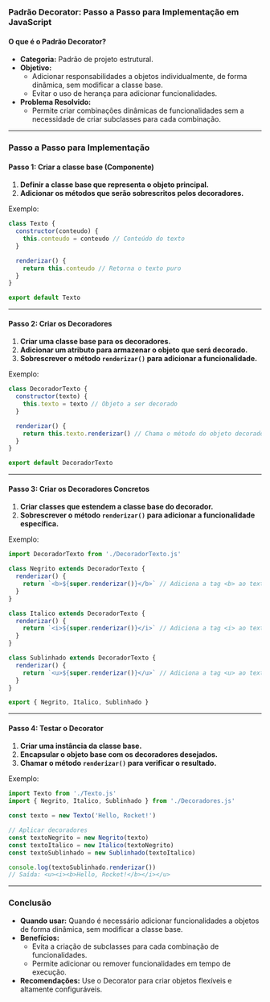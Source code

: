 ### Padrão Decorator: Passo a Passo para Implementação em JavaScript

#### O que é o Padrão Decorator?

- **Categoria:** Padrão de projeto estrutural.
- **Objetivo:**
  - Adicionar responsabilidades a objetos individualmente, de forma dinâmica, sem modificar a classe base.
  - Evitar o uso de herança para adicionar funcionalidades.
- **Problema Resolvido:**
  - Permite criar combinações dinâmicas de funcionalidades sem a necessidade de criar subclasses para cada combinação.

---

### Passo a Passo para Implementação

#### Passo 1: Criar a classe base (Componente)

1. **Definir a classe base que representa o objeto principal.**
2. **Adicionar os métodos que serão sobrescritos pelos decoradores.**

Exemplo:

```javascript
class Texto {
  constructor(conteudo) {
    this.conteudo = conteudo // Conteúdo do texto
  }

  renderizar() {
    return this.conteudo // Retorna o texto puro
  }
}

export default Texto
```

---

#### Passo 2: Criar os Decoradores

1. **Criar uma classe base para os decoradores.**
2. **Adicionar um atributo para armazenar o objeto que será decorado.**
3. **Sobrescrever o método `renderizar()` para adicionar a funcionalidade.**

Exemplo:

```javascript
class DecoradorTexto {
  constructor(texto) {
    this.texto = texto // Objeto a ser decorado
  }

  renderizar() {
    return this.texto.renderizar() // Chama o método do objeto decorado
  }
}

export default DecoradorTexto
```

---

#### Passo 3: Criar os Decoradores Concretos

1. **Criar classes que estendem a classe base do decorador.**
2. **Sobrescrever o método `renderizar()` para adicionar a funcionalidade específica.**

Exemplo:

```javascript
import DecoradorTexto from './DecoradorTexto.js'

class Negrito extends DecoradorTexto {
  renderizar() {
    return `<b>${super.renderizar()}</b>` // Adiciona a tag <b> ao texto
  }
}

class Italico extends DecoradorTexto {
  renderizar() {
    return `<i>${super.renderizar()}</i>` // Adiciona a tag <i> ao texto
  }
}

class Sublinhado extends DecoradorTexto {
  renderizar() {
    return `<u>${super.renderizar()}</u>` // Adiciona a tag <u> ao texto
  }
}

export { Negrito, Italico, Sublinhado }
```

---

#### Passo 4: Testar o Decorator

1. **Criar uma instância da classe base.**
2. **Encapsular o objeto base com os decoradores desejados.**
3. **Chamar o método `renderizar()` para verificar o resultado.**

Exemplo:

```javascript
import Texto from './Texto.js'
import { Negrito, Italico, Sublinhado } from './Decoradores.js'

const texto = new Texto('Hello, Rocket!')

// Aplicar decoradores
const textoNegrito = new Negrito(texto)
const textoItalico = new Italico(textoNegrito)
const textoSublinhado = new Sublinhado(textoItalico)

console.log(textoSublinhado.renderizar())
// Saída: <u><i><b>Hello, Rocket!</b></i></u>
```

---

### Conclusão

- **Quando usar:** Quando é necessário adicionar funcionalidades a objetos de forma dinâmica, sem modificar a classe base.
- **Benefícios:**
  - Evita a criação de subclasses para cada combinação de funcionalidades.
  - Permite adicionar ou remover funcionalidades em tempo de execução.
- **Recomendações:** Use o Decorator para criar objetos flexíveis e altamente configuráveis.
